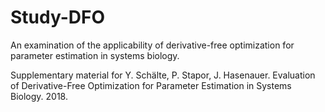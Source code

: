 # Study-DFO
An examination of the applicability of derivative-free optimization for parameter estimation in systems biology.

Supplementary material for Y. Schälte, P. Stapor, J. Hasenauer. Evaluation of Derivative-Free Optimization for Parameter Estimation in Systems Biology. 2018.

